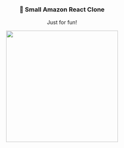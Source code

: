 <div align="center">
  <h3>🛒 Small Amazon React Clone</h3>
  <p>Just for fun!</p>
 
  <img src='https://user-images.githubusercontent.com/1561955/127751532-20cf0865-d3b7-4061-9f85-8f6604429141.png' width=300 />
</div>
